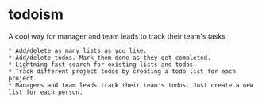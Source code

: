# todoism
A cool way for manager and team leads to track their team's tasks


    * Add/delete as many lists as you like.
    * Add/delete todos. Mark them done as they get completed.
    * Lightning fast search for existing lists and todos.
    * Track different project todos by creating a todo list for each project.
    * Managers and team leads track their team's todos. Just create a new list for each person.
